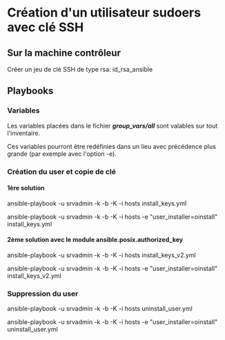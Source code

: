 # Création d'un utilisateur sudoers avec clé SSH

## Sur la machine contrôleur 
Créer un jeu de clé SSH de type rsa: id_rsa_ansible

## Playbooks
### Variables
Les variables placées dans le fichier ***group_vars/all*** sont valables sur tout l'inventaire.

Ces variables pourront être redéfinies dans un lieu avec précédence plus grande (par exemple avec l'option -e).


### Création du user et copie de clé
#### 1ère solution
ansible-playbook -u srvadmin -k -b -K -i hosts install_keys.yml

ansible-playbook -u srvadmin -k -b -K -i hosts -e "user_installer=oinstall" install_keys.yml

#### 2ème solution avec le module ansible.posix.authorized_key
ansible-playbook -u srvadmin -k -b -K -i hosts install_keys_v2.yml

ansible-playbook -u srvadmin -k -b -K -i hosts -e "user_installer=oinstall" install_keys_v2.yml

### Suppression du user
 
ansible-playbook -u srvadmin -k -b -K -i hosts uninstall_user.yml

ansible-playbook -u srvadmin -k -b -K -i hosts -e "user_installer=oinstall" uninstall_user.yml


